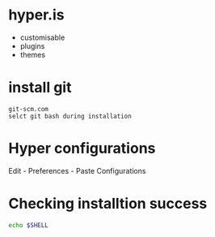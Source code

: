 # hyper.is

- customisable
- plugins
- themes

# install git
	git-scm.com
	selct git bash during installation

# Hyper configurations

Edit - Preferences - Paste Configurations

# Checking installtion success
```bash
echo $SHELL
```